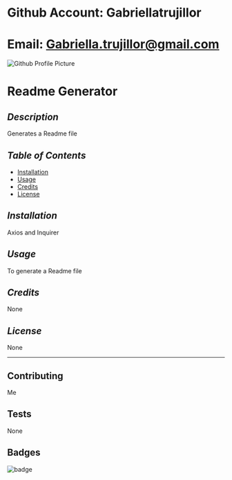 
# Github Account: Gabriellatrujillor

# Email: Gabriella.trujillor@gmail.com


![Github Profile Picture](https://avatars2.githubusercontent.com/u/61990806?v=4)

# **Readme Generator**

## *Description*

Generates a Readme file 

## *Table of Contents*

* [Installation](#installation)
* [Usage](#usage)
* [Credits](#credits)
* [License](#license)


## *Installation*

 Axios and Inquirer


## *Usage*

 To generate a Readme file

## *Credits*

 None

## *License*

 None


---

## Contributing

 Me

## Tests

 None


 ## Badges

![badge](https://img.shields.io/badge/ReadMeGen-v1.0-ff69b4)

